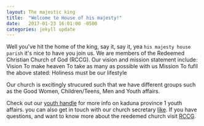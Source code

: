 ```yaml
---
layout: The majestic king
title:  "Welcome to House of his majesty!"
date:   2017-01-23 16:01:00 -0500
categories: jekyll update
---
```

Well you've hit the home of the king, say it, say it, yea `his majesty house parish` it's nice to have you join us. We are members of the Redeemed Christian Church of God (RCCG). Our vision and mission statement include: 
Vision
To make heaven
To take as many as possible with us 
Mission
To fufil the above stated:
Holiness must be our lifestyle 

Our church is excitingly strucured such that we have different groups such as the Good Women, Children/Teens, Men and Youth affairs.

Check out our [youth handle][youth-handle] for more info on kaduna province 1 youth affairs. you can also get in touch with our church secretary [like][like]. If you have questions, and want to know more about the reedemed church visit [RCCG][RCCG].

[youth-handle]: http://http://rccgkd1youths.com/
[like]:  https://web.facebook.com/solomon.faith.35/
[RCCG]: https://rccg.org/
